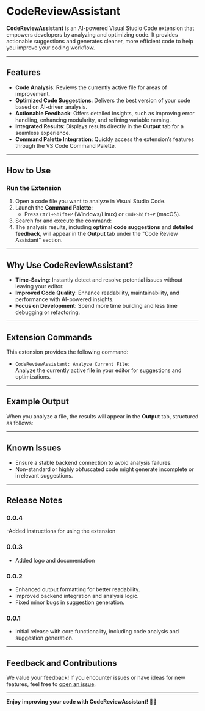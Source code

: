 # CodeReviewAssistant

**CodeReviewAssistant** is an AI-powered Visual Studio Code extension that empowers developers by analyzing and optimizing code. It provides actionable suggestions and generates cleaner, more efficient code to help you improve your coding workflow.

---

## Features

- **Code Analysis**: Reviews the currently active file for areas of improvement.
- **Optimized Code Suggestions**: Delivers the best version of your code based on AI-driven analysis.
- **Actionable Feedback**: Offers detailed insights, such as improving error handling, enhancing modularity, and refining variable naming.
- **Integrated Results**: Displays results directly in the **Output** tab for a seamless experience.
- **Command Palette Integration**: Quickly access the extension’s features through the VS Code Command Palette.

---

## How to Use

### Run the Extension

1. Open a code file you want to analyze in Visual Studio Code.
2. Launch the **Command Palette**:
   - Press `Ctrl+Shift+P` (Windows/Linux) or `Cmd+Shift+P` (macOS).
3. Search for and execute the command:
4. The analysis results, including **optimal code suggestions** and **detailed feedback**, will appear in the **Output** tab under the "Code Review Assistant" section.

---

## Why Use CodeReviewAssistant?

- **Time-Saving**: Instantly detect and resolve potential issues without leaving your editor.
- **Improved Code Quality**: Enhance readability, maintainability, and performance with AI-powered insights.
- **Focus on Development**: Spend more time building and less time debugging or refactoring.

---

## Extension Commands

This extension provides the following command:

- `CodeReviewAssistant: Analyze Current File`:  
Analyze the currently active file in your editor for suggestions and optimizations.

---

## Example Output

When you analyze a file, the results will appear in the **Output** tab, structured as follows:


---

## Known Issues

- Ensure a stable backend connection to avoid analysis failures.
- Non-standard or highly obfuscated code might generate incomplete or irrelevant suggestions.

---

## Release Notes

### 0.0.4
-Added instructions for using the extension

### 0.0.3
- Added logo and documentation

### 0.0.2
- Enhanced output formatting for better readability.
- Improved backend integration and analysis logic.
- Fixed minor bugs in suggestion generation.

### 0.0.1
- Initial release with core functionality, including code analysis and suggestion generation.

---

## Feedback and Contributions

We value your feedback! If you encounter issues or have ideas for new features, feel free to [open an issue](https://github.com/alok180202/project/issues).

---

**Enjoy improving your code with CodeReviewAssistant! 🚀✨**
